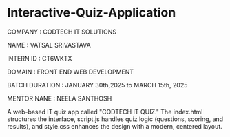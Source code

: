 # Interactive-Quiz-Application
COMPANY : CODTECH IT SOLUTIONS

NAME : VATSAL SRIVASTAVA

INTERN ID : CT6WKTX

DOMAIN : FRONT END WEB DEVELOPMENT

BATCH DURATION : JANUARY 30th,2025 to MARCH 15th, 2025

MENTOR NANE : NEELA SANTHOSH

A web-based IT quiz app called "CODTECH IT QUIZ." The index.html structures the interface, script.js handles quiz logic (questions, scoring, and results), and style.css enhances the design with a modern, centered layout.
